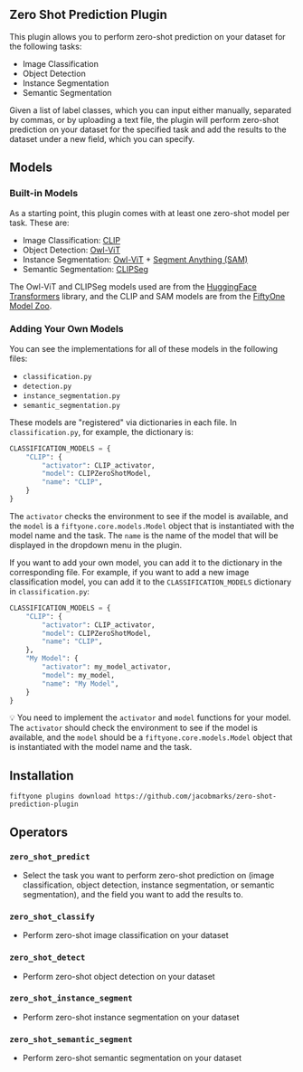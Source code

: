 ## Zero Shot Prediction Plugin

This plugin allows you to perform zero-shot prediction on your dataset for the following tasks:

- Image Classification
- Object Detection
- Instance Segmentation
- Semantic Segmentation

Given a list of label classes, which you can input either manually, separated by commas, or by uploading a text file, the plugin will perform zero-shot prediction on your dataset for the specified task and add the results to the dataset under a new field, which you can specify.

## Models

### Built-in Models

As a starting point, this plugin comes with at least one zero-shot model per task. These are:

- Image Classification: [CLIP](https://github.com/openai/CLIP)
- Object Detection: [Owl-ViT](https://huggingface.co/docs/transformers/model_doc/owlvit)
- Instance Segmentation: [Owl-ViT](https://huggingface.co/docs/transformers/model_doc/owlvit) + [Segment Anything (SAM)](https://github.com/facebookresearch/segment-anything)
- Semantic Segmentation: [CLIPSeg](https://huggingface.co/blog/clipseg-zero-shot)

The Owl-ViT and CLIPSeg models used are from the [HuggingFace Transformers](https://huggingface.co/transformers/) library, and the CLIP and SAM models are from the [FiftyOne Model Zoo](https://docs.voxel51.com/user_guide/model_zoo/index.html).

### Adding Your Own Models

You can see the implementations for all of these models in the following files:

- `classification.py`
- `detection.py`
- `instance_segmentation.py`
- `semantic_segmentation.py`

These models are "registered" via dictionaries in each file. In `classification.py`, for example, the dictionary is:

```py
CLASSIFICATION_MODELS = {
    "CLIP": {
        "activator": CLIP_activator,
        "model": CLIPZeroShotModel,
        "name": "CLIP",
    }
}
```

The `activator` checks the environment to see if the model is available, and the `model` is a `fiftyone.core.models.Model` object that is instantiated with the model name and the task. The `name` is the name of the model that will be displayed in the dropdown menu in the plugin.

If you want to add your own model, you can add it to the dictionary in the corresponding file. For example, if you want to add a new image classification model, you can add it to the `CLASSIFICATION_MODELS` dictionary in `classification.py`:

```py
CLASSIFICATION_MODELS = {
    "CLIP": {
        "activator": CLIP_activator,
        "model": CLIPZeroShotModel,
        "name": "CLIP",
    },
    "My Model": {
        "activator": my_model_activator,
        "model": my_model,
        "name": "My Model",
    }
}
```

💡 You need to implement the `activator` and `model` functions for your model. The `activator` should check the environment to see if the model is available, and the `model` should be a `fiftyone.core.models.Model` object that is instantiated with the model name and the task.

## Installation

```shell
fiftyone plugins download https://github.com/jacobmarks/zero-shot-prediction-plugin
```

## Operators

### `zero_shot_predict`

- Select the task you want to perform zero-shot prediction on (image classification, object detection, instance segmentation, or semantic segmentation), and the field you want to add the results to.

### `zero_shot_classify`

- Perform zero-shot image classification on your dataset

### `zero_shot_detect`

- Perform zero-shot object detection on your dataset

### `zero_shot_instance_segment`

- Perform zero-shot instance segmentation on your dataset

### `zero_shot_semantic_segment`

- Perform zero-shot semantic segmentation on your dataset
